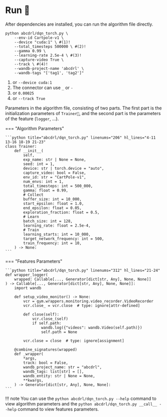 # Run 🏃

After dependencies are installed, you can run the algorithm file directly.

```shell
python abcdrl/dqn_torch.py \
    --env-id Cartpole-v1 \
    --device "cuda:1" \ #(1)!
    --total_timesteps 500000 \ #(2)!
    --gamma 0.99 \
    --learning-rate 2.5e-4 \ #(3)!
    --capture-video True \
    --track \ #(4)!
    --wandb-project-name 'abcdrl' \
    --wandb-tags "['tag1', 'tag2']"
```

1.  or `--device cuda:1`
2.  The connector can use `_` or `-`
3.  or `0.00025`
4.  or `--track True`

Parameters in the algorithm file, consisting of two parts. The first part is the initialization parameters of `Trainer🔁`, and the second part is the parameters of the feature (`logger`, ...).

=== "Algorithm Parameters"

    ```python title="abcdrl/dqn_torch.py" linenums="206" hl_lines="4-11 13-16 18-19 21-23"
    class Trainer:
        def __init__(
            self,
            exp_name: str | None = None,
            seed: int = 1,
            device: str | torch.device = "auto",
            capture_video: bool = False,
            env_id: str = "CartPole-v1",
            num_envs: int = 1,
            total_timesteps: int = 500_000,
            gamma: float = 0.99,
            # Collect
            buffer_size: int = 10_000,
            start_epsilon: float = 1.0,
            end_epsilon: float = 0.05,
            exploration_fraction: float = 0.5,
            # Learn
            batch_size: int = 128,
            learning_rate: float = 2.5e-4,
            # Train
            learning_starts: int = 10_000,
            target_network_frequency: int = 500,
            train_frequency: int = 10,
        ) -> None:
    ```

=== "Features Parameters"

    ```python title="abcdrl/dqn_torch.py" linenums="312" hl_lines="21-24"
    def wrapper_logger(
        wrapped: Callable[..., Generator[dict[str, Any], None, None]]
    ) -> Callable[..., Generator[dict[str, Any], None, None]]:
        import wandb

        def setup_video_monitor() -> None:
            vcr = gym.wrappers.monitoring.video_recorder.VideoRecorder
            vcr.close_ = vcr.close  # type: ignore[attr-defined]

            def close(self):
                vcr.close_(self)
                if self.path:
                    wandb.log({"videos": wandb.Video(self.path)})
                    self.path = None

            vcr.close = close  # type: ignore[assignment]

        @combine_signatures(wrapped)
        def _wrapper(
            *args,
            track: bool = False,
            wandb_project_name: str = "abcdrl",
            wandb_tags: list[str] = [],
            wandb_entity: str | None = None,
            **kwargs,
        ) -> Generator[dict[str, Any], None, None]:
    ```

!!! note
    You can use the `python abcdrl/dqn_torch.py --help` command to view algorithm parameters and the `python abcdrl/dqn_torch.py __call__ --help` command to view features parameters.
